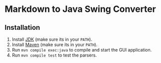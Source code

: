 # Markdown to Java Swing Converter

## Installation

1. Install [JDK](https://www.oracle.com/java/technologies/downloads/) (make sure its in your `PATH`).
2. Install [Maven](https://maven.apache.org/download.cgi) (make sure its in your `PATH`).
3. Run `mvn compile exec:java` to compile and start the GUI application.
4. Run `mvn compile test` to test the parsers.
